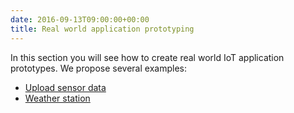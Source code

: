 ```yaml
---
date: 2016-09-13T09:00:00+00:00
title: Real world application prototyping
---
```


In this section you will see how to create real world IoT application prototypes.
We propose several examples:

- [Upload sensor data](tutorials/software/push-data)
- [Weather station](tutorials/software/use-sms)

